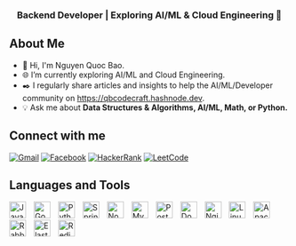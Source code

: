 

<div align="center">
  <h3>
    <strong>Backend Developer</strong> | 
    Exploring <strong>AI/ML</strong> & <strong>Cloud Engineering</strong> 🚀  
  </h3>
</div>

<h2>About Me</h2>
<ul>
  <li>🙌 Hi, I'm Nguyen Quoc Bao.</li>
  <li>🌐 I’m currently exploring AI/ML and Cloud Engineering.</li>
  <li>✒️ I regularly share articles and insights to help the AI/ML/Developer community on <a href="https://qbcodecraft.hashnode.dev" target="_blank">https://qbcodecraft.hashnode.dev</a>.</li>
  <li>💡 Ask me about <strong>Data Structures & Algorithms, AI/ML, Math, or Python.</strong></li>
</ul>

<h2>Connect with me</h2>
<a href="mailto:qbhoalu@gmail.com" target="_blank"><img src="https://img.shields.io/badge/Gmail-D14836?style=flat&logo=gmail&logoColor=white" alt="Gmail"></a>
<a href="https://www.facebook.com/baonguyen888/" target="_blank"><img src="https://img.shields.io/badge/Facebook-1877F2?style=flat&logo=facebook&logoColor=white" alt="Facebook"></a>
<a href="https://www.hackerrank.com/qbhoalu" target="_blank"><img src="https://img.shields.io/badge/HackerRank-2EC866?style=flat&logo=hackerrank&logoColor=white" alt="HackerRank"></a>
<a href="https://www.leetcode.com/qbhoalu" target="_blank"><img src="https://img.shields.io/badge/LeetCode-FFA116?style=flat&logo=leetcode&logoColor=white" alt="LeetCode"></a>

<h2>Languages and Tools</h2>
<p>
  <img src="https://img.shields.io/badge/Java-%23ED8B00.svg?style=for-the-badge&logo=java&logoColor=white" alt="Java" height="30" style="margin-right: 10px;">
  <img src="https://img.shields.io/badge/Go-%2300ADD8.svg?style=for-the-badge&logo=go&logoColor=white" alt="Go" height="30" style="margin-right: 10px;">
  <img src="https://img.shields.io/badge/Python-%233776AB.svg?style=for-the-badge&logo=python&logoColor=white" alt="Python" height="30" style="margin-right: 10px;">
  <img src="https://img.shields.io/badge/Spring-%236DB33F.svg?style=for-the-badge&logo=spring&logoColor=white" alt="Spring" height="30" style="margin-right: 10px;">
  <img src="https://img.shields.io/badge/Node.js-%23339933.svg?style=for-the-badge&logo=nodedotjs&logoColor=white" alt="Node.js" height="30" style="margin-right: 10px;">
  <img src="https://img.shields.io/badge/MySQL-%234479A1.svg?style=for-the-badge&logo=mysql&logoColor=white" alt="MySQL" height="30" style="margin-right: 10px;">
  <img src="https://img.shields.io/badge/PostgreSQL-%23336791.svg?style=for-the-badge&logo=postgresql&logoColor=white" alt="PostgreSQL" height="30" style="margin-right: 10px;">
  <img src="https://img.shields.io/badge/Docker-%232496ED.svg?style=for-the-badge&logo=docker&logoColor=white" alt="Docker" height="30" style="margin-right: 10px;">
  <img src="https://img.shields.io/badge/Nginx-%23009639.svg?style=for-the-badge&logo=nginx&logoColor=white" alt="Nginx" height="30" style="margin-right: 10px;">
  <img src="https://img.shields.io/badge/Linux-%23FCC624.svg?style=for-the-badge&logo=linux&logoColor=black" alt="Linux" height="30" style="margin-right: 10px;">
  <img src="https://img.shields.io/badge/Apache%20Kafka-%23231F20.svg?style=for-the-badge&logo=apachekafka&logoColor=white" alt="Apache Kafka" height="30" style="margin-right: 10px;">
  <img src="https://img.shields.io/badge/RabbitMQ-%23FF6600.svg?style=for-the-badge&logo=rabbitmq&logoColor=white" alt="RabbitMQ" height="30" style="margin-right: 10px;">
  <img src="https://img.shields.io/badge/Elasticsearch-%23005571.svg?style=for-the-badge&logo=elasticsearch&logoColor=white" alt="Elasticsearch" height="30" style="margin-right: 10px;">
  <img src="https://img.shields.io/badge/Redis-%23DC382D.svg?style=for-the-badge&logo=redis&logoColor=white" alt="Redis" height="30" style="margin-right: 10px;">
</p>




</div>
